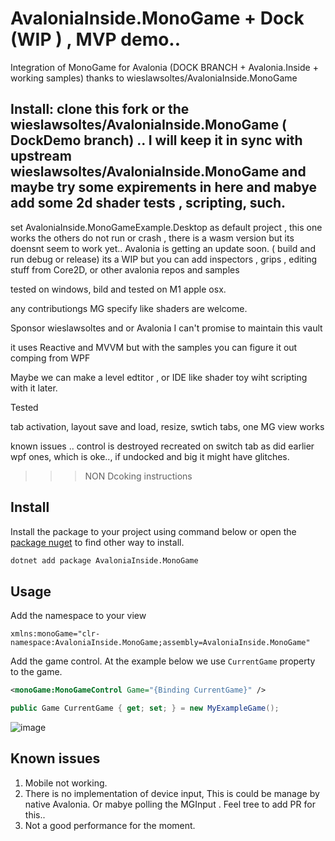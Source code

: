 # AvaloniaInside.MonoGame + Dock (WIP ) , MVP demo..

Integration of MonoGame for Avalonia  (DOCK BRANCH + Avalonia.Inside + working samples)  thanks to  wieslawsoltes/AvaloniaInside.MonoGame

## Install:  clone this fork or the  wieslawsoltes/AvaloniaInside.MonoGame    ( DockDemo branch) .. I will keep it  in sync with upstream wieslawsoltes/AvaloniaInside.MonoGame and maybe try some expirements in here and mabye add some  2d shader  tests , scripting,  such.

set  AvaloniaInside.MonoGameExample.Desktop as default project , this one works the others do not run or crash  , there is a wasm version but its doensnt seem to work yet.. Avalonia is getting an update soon.    ( build and run debug or release) its a WIP  but you can add inspectors , grips , editing stuff from Core2D, or other avalonia repos and samples

tested on windows, bild and tested on M1 apple osx.

any contributiongs MG specify like shaders are welcome.

Sponsor wieslawsoltes and or Avalonia I can't promise  to maintain this vault 


it uses Reactive and MVVM but with the samples you can figure it out comping from  WPF

Maybe we can make a level edtitor , or  IDE like shader toy wiht scripting with it later.

Tested

tab activation, layout save  and load,  resize, swtich tabs, one MG view  works

known issues .. control is destroyed recreated on switch tab as did earlier wpf ones, which is oke.., if undocked  and big it might have glitches.


>>>NON Dcoking  instructions
## Install

Install the package to your project using command below or open the [package nuget](https://www.nuget.org/packages/AvaloniaInside.MonoGame) to find other way to install.

```bash
dotnet add package AvaloniaInside.MonoGame
```

## Usage

Add the namespace to your view 
```
xmlns:monoGame="clr-namespace:AvaloniaInside.MonoGame;assembly=AvaloniaInside.MonoGame"
```

Add the game control. At the example below we use `CurrentGame` property to the game.
```xml
<monoGame:MonoGameControl Game="{Binding CurrentGame}" />
```

```csharp
public Game CurrentGame { get; set; } = new MyExampleGame();
```

![image](https://user-images.githubusercontent.com/956077/211166326-10a244a2-f265-4846-947a-6991133ce25a.png)


## Known issues
1. Mobile not working.
2. There is no implementation of device input, This is could be manage by native Avalonia.      Or mabye polling the MGInput .  Feel tree to add PR for this..
3. Not a good performance for the moment.
